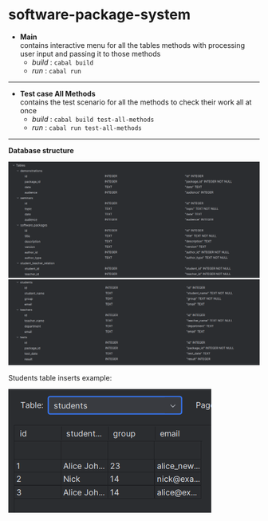 # software-package-system

* **Main** <br/>
contains interactive menu for all the tables methods with processing user input and passing it to those methods <br/>
     * _build_ : `cabal build`
     * _run_ : `cabal run`
- - -
* **Test case All Methods** <br/>
contains the test scenario for all the methods to check their work all at once
     * _build_ : `cabal build test-all-methods`
     * _run_ : `cabal run test-all-methods`
---
**Database structure**

![img.png](img.png)![img_1.png](img_1.png)

Students table inserts example:

![img_2.png](img_2.png)